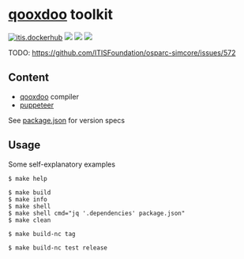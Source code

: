 # [qooxdoo] toolkit

[![itis.dockerhub]](https://hub.docker.com/u/itisfoundation)
[![](https://images.microbadger.com/badges/image/itisfoundation/qooxdoo-kit.svg)](https://microbadger.com/images/itisfoundation/qooxdoo-kit "More info on latest image")
[![](https://images.microbadger.com/badges/version/itisfoundation/qooxdoo-kit.svg)](https://microbadger.com/images/itisfoundation/qooxdoo-kit "Get your own version badge on microbadger.com")
[![](https://images.microbadger.com/badges/commit/itisfoundation/qooxdoo-kit.svg)](https://microbadger.com/images/itisfoundation/qooxdoo-kit "Get your own commit badge on microbadger.com")

<!-- ADD HERE ALL BADGE URLS -->
[itis.dockerhub]:https://img.shields.io/website/https/hub.docker.com/u/itisfoundation.svg?down_color=red&label=dockerhub%20repos&up_color=green
<!---------------------------->


TODO: https://github.com/ITISFoundation/osparc-simcore/issues/572

## Content

- [qooxdoo] compiler
- [puppeteer]


See [package.json](package.json) for version specs

## Usage

Some self-explanatory examples

    $ make help

    $ make build
    $ make info
    $ make shell
    $ make shell cmd="jq '.dependencies' package.json"
    $ make clean

    $ make build-nc tag

    $ make build-nc test release


<!--REFERENCES. Please keep alphabetical order -->
[qooxdoo]:qooxdoo.org
[puppeteer]:pptr.dev